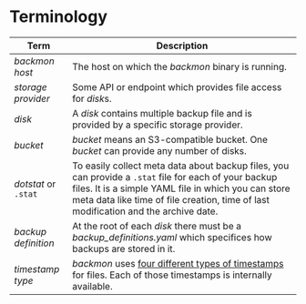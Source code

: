 # Terminology

| Term | Description |
| --- | --- |
| *backmon host* | The host on which the *backmon* binary is running. |
| *storage provider* | Some API or endpoint which provides file access for *disk*s. |
| *disk* | A *disk* contains multiple backup file and is provided by a specific storage provider.|
| *bucket* | *bucket* means an S3-compatible bucket. One *bucket* can provide any number of disks. |
| *dotstat* or `.stat` | To easily collect meta data about backup files, you can provide a `.stat` file for each of your backup files. It is a simple YAML file in which you can store meta data like time of file creation, time of last modification and the archive date. |
| *backup definition* | At the root of each *disk* there must be a *backup_definitions.yaml* which specifices how backups are stored in it.|
| *timestamp type* | *backmon* uses [four different types of timestamps](reference/backup-definition/file-dates) for files. Each of those timestamps is internally available. |